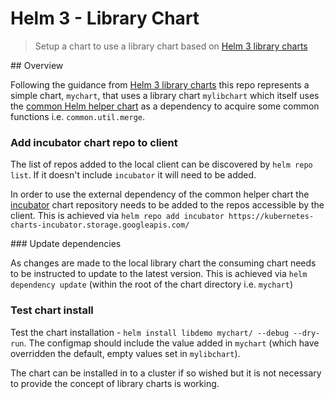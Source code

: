 # Helm 3 - Library Chart

> Setup a chart to use a library chart based on
[Helm 3 library charts](https://helm.sh/docs/topics/library_charts/)

## Overview

Following the guidance from
[Helm 3 library charts](https://helm.sh/docs/topics/library_charts/)
this repo represents a simple chart, `mychart`, that uses a library chart
`mylibchart` which itself uses the
[common Helm helper chart](https://github.com/helm/charts/tree/master/incubator/common)
as a dependency to acquire some common functions i.e. `common.util.merge`.

### Add incubator chart repo to client

The list of repos added to the local client can be discovered by
`helm repo list`. If it doesn't include `incubator` it will need to be added.

In order to use the external dependency of the common helper chart the
[incubator](https://kubernetes-charts-incubator.storage.googleapis.com/) chart
repository needs to be added to the repos accessible by the client. This is
achieved via
`helm repo add incubator https://kubernetes-charts-incubator.storage.googleapis.com/`

### Update dependencies

As changes are made to the local library chart the consuming chart needs to be
instructed to update to the latest version. This is achieved via
`helm dependency update` (within the root of the chart directory i.e. `mychart`)

### Test chart install

Test the chart installation - `helm install libdemo mychart/ --debug --dry-run`.
The configmap should include the value added in `mychart` (which have
overridden the default, empty values set in `mylibchart`).

The chart can be installed in to a cluster if so wished but it is not necessary
to provide the concept of library charts is working.
